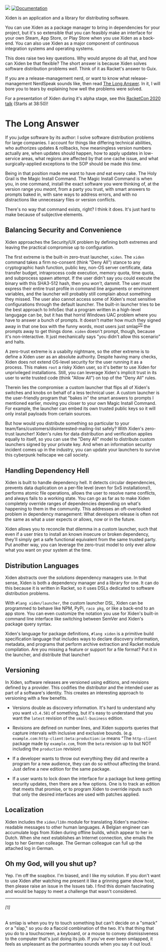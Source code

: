 [![](https://img.shields.io/badge/%E2%99%A5-Support%20Ethical%20Software-red)](https://sagegerard.com/show-support.html)
[![Documentation](https://img.shields.io/badge/Docs-Scribble-blue.svg)](https://docs.racket-lang.org/xiden-index/index.html)

Xiden is an application and a library for distributing software.

You can use Xiden as a package manager to bring in dependencies for
your project, but it's so extensible that you can feasibly make an
interface for your own Steam, App Store, or Play Store when you use
Xiden as a back-end. You can also use Xiden as a major component of
continuous integration systems and operating systems.

This does raise two key questions.  Why would anyone do all that, and
how can Xiden be that flexible? The short answer is because Xiden
solves software distribution problems _well_. Think of it as Racket's
answer to Guix.

If you are a release-management nerd, or want to know what
release-management NerdSpeak sounds like, then read [The Long
Answer](#the-long-answer).  In it, I will bore you to tears by
explaining how well the problems were solved.

For a presentation of Xiden during it's alpha stage, see this
[RacketCon 2020 talk](https://youtu.be/bIi-tUzOwdw?t=2330) (Starts at
38:50)!


# The Long Answer

If you judge software by its author: I solve software distribution
problems for large companies. I account for things like differing
technical abilities, who authorizes updates & rollbacks, how
meaningless version numbers actually are, when updates should happen,
how to apply updates in low-service areas, what regions are affected
by that one cache issue, and what surgically-applied exceptions to the
SOP should be made _this time_.

Being in that position made me want to have _and_ eat every cake. The
Holy Grail is the Magic Install Command. The Magic Install Command is
when you, in one command, install the exact software you were thinking
of, at the version range you _meant_, from a party you trust, with
smart answers to prompts baked in, with sane ways to address errors,
and with no distractions like unnecessary files or version conflicts.

There's no way that command exists, right? I think it does. It's just
hard to make because of subjective elements.


## Balancing Security and Convenience

Xiden approaches the Security/UX problem by defining both extremes and
leaving the practical compromise up to configuration.

The first extreme is the built-in zero-trust launcher, `xiden`.  The
`xiden` command takes a firm no-consent (think "Deny All") stance to
any cryptographic hash function, public key, non-OS server
certificate, data transfer budget, intraprocess code execution, memory
quota, time quota, and subprocess spawn attempt. If the user didn't
say you could execute the binary with this SHA3-512 hash, then you
_won't_, dammit. The user must express their entire trust profile in
command line arguments or environment variables, and the launcher will
probably still complain about something they missed. The user also
cannot access some of Xiden's most sensitive configurations through
the default launcher.  The built-in launcher tries to be the best
approach to InfoSec that a program written in a high-level langugage
can be, but it has that horrid Windows UAC problem where you have to
answer a bunch of prompts. It doesn't matter how much they signed away
in that one box with the funny words, most users just smlap<sup><a
href="#1">[1]</a></sup> the prompts away to get things done. `xiden`
doesn't prompt, though, because it's non-interactive.  It just
mechanically says "you didn't allow this scenario" and halts.

A zero-trust extreme is a usabilty nightmare, so the other extreme is
to define a Xiden user as an absolute authority. Despite having many
checks, Xiden does not extend OS-level security for the user running
it as a process. This makes `root` a risky Xiden user, so it's better
to use Xiden for unprivileged installations.  Still, you can leverage
Xiden's implicit trust in its user to write trusted code (think "Allow
All") on top of the "Deny All" rules.

Therein lies the compromise: a custom launcher that flips all of
Xiden's switches and knobs on behalf of a less technical user. A
custom launcher is the user-friendly program that "bakes in" the smart
answers to prompts I mentioned earlier, moving you closer to your own
Magic Install Command. For example, the launcher can embed its own
trusted public keys so it will only install payloads from certain
sources.

But how would you distribute something so particular to your
team/fans/customers/disinterested-mailing-list safely?  With Xiden's
zero-trust launcher! Xiden's rules for data distribution and
verification applies equally to itself, so you can use the "Deny All"
model to distribute custom launchers signed by your private key. And
when an information security incident comes up in the industry, you
can update your launchers to survive this cyberpunk hellscape we call
society.


## Handling Dependency Hell

Xiden is built to handle dependency hell. It detects circular
dependencies, prevents data duplication on a per-file level (even for
SxS installations!), performs atomic file operations, allows the user
to resolve name conflicts, and always fails to a working state. You
can go as far as to make Xiden completely override ranges of
dependencies depending on what's happening to them in the
community. This addresses an oft-overlooked problem in dependency
management: What developers release is often not the same as what a
user expects or allows, now or in the future.

Xiden allows you to reconcile that dilemma in a custom launcher, such
that even if a user _tries_ to install an known insecure or broken
dependency, they'll simply get a safe functional equivalent from the
same trusted party. Put another way, you can leverage the zero-trust
model to only ever allow what you want on your system at the time.


## Distribution Languages

Xiden abstracts over the _solutions_ dependency managers use.  In that
sense, Xiden is both a dependency manager and a library for one. It
can do this because it is written in Racket, so it uses DSLs dedicated
to software distribution problems.

With `#lang xiden/launcher`, the custom launcher DSL, Xiden can be
programmed to behave like NPM, PyPi, `raco pkg`, or like a back-end to
an app store. You can even customize the notation you use for Xiden's
built-in command line interface like switching between SemVer and
Xiden's package query syntax.

Xiden's language for package definitions, `#lang xiden` is a primitive
build specification language that includes ways to declare discovery
information, metadata, and programs that perform archive extraction
and Racket module compilation. Are you missing a feature or support
for a file format?  Put it in the launcher, and distribute that
launcher!


## Versioning

In Xiden, software releases are versioned using editions, and
revisions defined by a provider.  This codifies the distributor and
the intended user as part of a software's identity. This creates an
interesting approach to versioning with a few benefits.

* Versions double as discovery information. It's hard to understand
  why you want `v3.4.581` of something, but it's easy to understand
  that you want the `latest` revision of the `small-business` edition.

* Revisions are defined on number lines, and Xiden supports queries
  that capture intervals with inclusive and exclusive bounds.
  (e.g. `example.com:http-client:beta:production:ie`
  means "The `http-client` package made by `example.com`, from
  the `beta` revision up to but NOT including the `production` revision)

* If a developer wants to throw out everything they did and rewrite a
  program for a new audience, they can do so without affecting the
  brand. Just define a new edition for the same package.

* If a user wants to lock down the interface for a package but
  keep getting security updates, then there are a few options.
  One is to track an edition that meets that promise, or to
  program Xiden to override inputs such that only the desired
  interfaces are used with patches applied.


## Localization

Xiden includes the `xiden/l10n` module for translating Xiden's
machine-readable messages to other human languages.  A Belgian
engineer can accumulate logs from Xiden during offline builds, which
appear to her in Dutch.  When she next establishes an Internet
connection, she emails the logs to her German colleage. The German
colleague can full up the attached log in German.


## Oh my God, will you shut up?

Yep. I'm off the soapbox. I'm biased, and I like my solution. If you
don't want to use Xiden after watching me present it like a grinning
game show host, then please raise an issue in the Issues tab. I find
this domain fascinating and would be happy to meet a challenge that
wasn't considered.

---

###### [1]
A smlap is when you try to touch something but can't decide on a
"smack" or a "slap," so you do a flaccid combination of the two.  It's
that thing that you do to a touchscreen, a keyboard, or a mouse to
convey dismissiveness to the computer that's just doing its job.  If
you've ever been smlapped, it feels as unpleasant as the portmanteu
sounds when you say it out loud.
